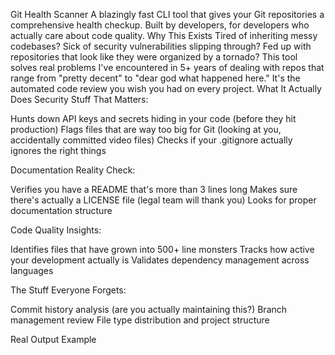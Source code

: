 Git Health Scanner
A blazingly fast CLI tool that gives your Git repositories a comprehensive health checkup. Built by developers, for developers who actually care about code quality.
Why This Exists
Tired of inheriting messy codebases? Sick of security vulnerabilities slipping through? Fed up with repositories that look like they were organized by a tornado?
This tool solves real problems I've encountered in 5+ years of dealing with repos that range from "pretty decent" to "dear god what happened here." It's the automated code review you wish you had on every project.
What It Actually Does
Security Stuff That Matters:

Hunts down API keys and secrets hiding in your code (before they hit production)
Flags files that are way too big for Git (looking at you, accidentally committed video files)
Checks if your .gitignore actually ignores the right things

Documentation Reality Check:

Verifies you have a README that's more than 3 lines long
Makes sure there's actually a LICENSE file (legal team will thank you)
Looks for proper documentation structure

Code Quality Insights:

Identifies files that have grown into 500+ line monsters
Tracks how active your development actually is
Validates dependency management across languages

The Stuff Everyone Forgets:

Commit history analysis (are you actually maintaining this?)
Branch management review
File type distribution and project structure

Real Output Example
